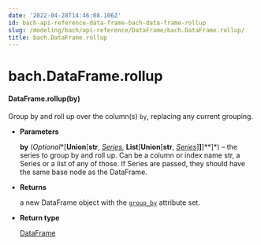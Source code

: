 ```yaml
---
date: '2022-04-28T14:46:08.106Z'
id: bach-api-reference-data-frame-bach-data-frame-rollup
slug: /modeling/bach/api-reference/DataFrame/bach.DataFrame.rollup/
title: bach.DataFrame.rollup
---
```


# bach.DataFrame.rollup


#### DataFrame.rollup(by)
Group by and roll up over the column(s) `by`, replacing any current grouping.


* **Parameters**

    **by** (*Optional**[**Union**[**str**, *[*Series*](../Series/bach.Series/#bach.Series)*, **List**[**Union**[**str**, *[*Series*](../Series/bach.Series/#bach.Series)*]**]**]**]*) – the series to group by and roll up. Can be a column or index name str, a Series or a list
    of any of those. If Series are passed, they should have the same base node as the DataFrame.



* **Returns**

    a new DataFrame object with the [`group_by`](bach.DataFrame.group-by/#bach.DataFrame.group-by) attribute set.



* **Return type**

    [DataFrame](bach.DataFrame/#bach.DataFrame)


<!-- !! processed by numpydoc !! -->
